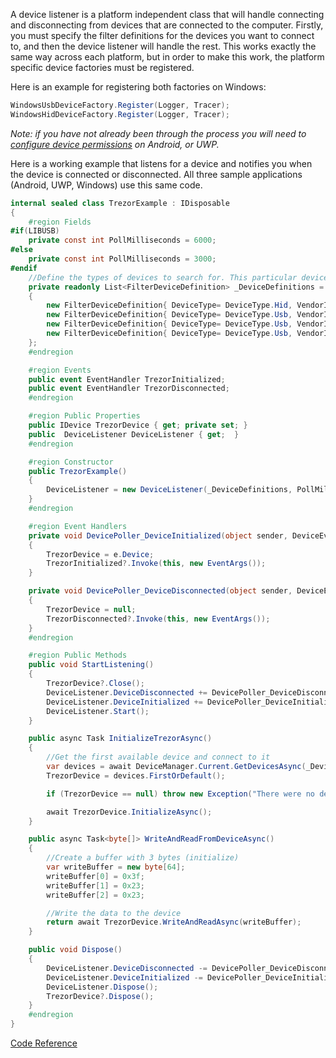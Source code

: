 A device listener is a platform independent class that will handle connecting and disconnecting from devices that are connected to the computer. Firstly, you must specify the filter definitions for the devices you want to connect to, and then the device listener will handle the rest. This works exactly the same way across each platform, but in order to make this work, the platform specific device factories must be registered.

Here is an example for registering both factories on Windows:

```cs
WindowsUsbDeviceFactory.Register(Logger, Tracer);
WindowsHidDeviceFactory.Register(Logger, Tracer);
```

_Note: if you have not already been through the process you will need to [configure device permissions](https://github.com/MelbourneDeveloper/Device.Net/wiki/Device-Permission-Setup) on Android, or UWP._

Here is a working example that listens for a device and notifies you when the device is connected or disconnected. All three sample applications (Android, UWP, Windows) use this same code.

```cs
internal sealed class TrezorExample : IDisposable
{
    #region Fields
#if(LIBUSB)
    private const int PollMilliseconds = 6000;
#else
    private const int PollMilliseconds = 3000;
#endif
    //Define the types of devices to search for. This particular device can be connected to via USB, or Hid
    private readonly List<FilterDeviceDefinition> _DeviceDefinitions = new List<FilterDeviceDefinition>
    {
        new FilterDeviceDefinition{ DeviceType= DeviceType.Hid, VendorId= 0x534C, ProductId=0x0001, Label="Trezor One Firmware 1.6.x", UsagePage=65280 },
        new FilterDeviceDefinition{ DeviceType= DeviceType.Usb, VendorId= 0x534C, ProductId=0x0001, Label="Trezor One Firmware 1.6.x (Android Only)" },
        new FilterDeviceDefinition{ DeviceType= DeviceType.Usb, VendorId= 0x1209, ProductId=0x53C1, Label="Trezor One Firmware 1.7.x" },
        new FilterDeviceDefinition{ DeviceType= DeviceType.Usb, VendorId= 0x1209, ProductId=0x53C0, Label="Model T" }
    };
    #endregion

    #region Events
    public event EventHandler TrezorInitialized;
    public event EventHandler TrezorDisconnected;
    #endregion

    #region Public Properties
    public IDevice TrezorDevice { get; private set; }
    public  DeviceListener DeviceListener { get;  }
    #endregion

    #region Constructor
    public TrezorExample()
    {
        DeviceListener = new DeviceListener(_DeviceDefinitions, PollMilliseconds) { Logger = new DebugLogger() };
    }
    #endregion

    #region Event Handlers
    private void DevicePoller_DeviceInitialized(object sender, DeviceEventArgs e)
    {
        TrezorDevice = e.Device;
        TrezorInitialized?.Invoke(this, new EventArgs());
    }

    private void DevicePoller_DeviceDisconnected(object sender, DeviceEventArgs e)
    {
        TrezorDevice = null;
        TrezorDisconnected?.Invoke(this, new EventArgs());
    }
    #endregion

    #region Public Methods
    public void StartListening()
    {
        TrezorDevice?.Close();
        DeviceListener.DeviceDisconnected += DevicePoller_DeviceDisconnected;
        DeviceListener.DeviceInitialized += DevicePoller_DeviceInitialized;
        DeviceListener.Start();
    }

    public async Task InitializeTrezorAsync()
    {
        //Get the first available device and connect to it
        var devices = await DeviceManager.Current.GetDevicesAsync(_DeviceDefinitions);
        TrezorDevice = devices.FirstOrDefault();

        if (TrezorDevice == null) throw new Exception("There were no devices found");

        await TrezorDevice.InitializeAsync();
    }

    public async Task<byte[]> WriteAndReadFromDeviceAsync()
    {
        //Create a buffer with 3 bytes (initialize)
        var writeBuffer = new byte[64];
        writeBuffer[0] = 0x3f;
        writeBuffer[1] = 0x23;
        writeBuffer[2] = 0x23;

        //Write the data to the device
        return await TrezorDevice.WriteAndReadAsync(writeBuffer);
    }

    public void Dispose()
    {
        DeviceListener.DeviceDisconnected -= DevicePoller_DeviceDisconnected;
        DeviceListener.DeviceInitialized -= DevicePoller_DeviceInitialized;
        DeviceListener.Dispose();
        TrezorDevice?.Dispose();
    }
    #endregion
}
```
[Code Reference](https://github.com/MelbourneDeveloper/Device.Net/blob/master/src/Usb.Net.UWP.Sample/TrezorExample.cs)

